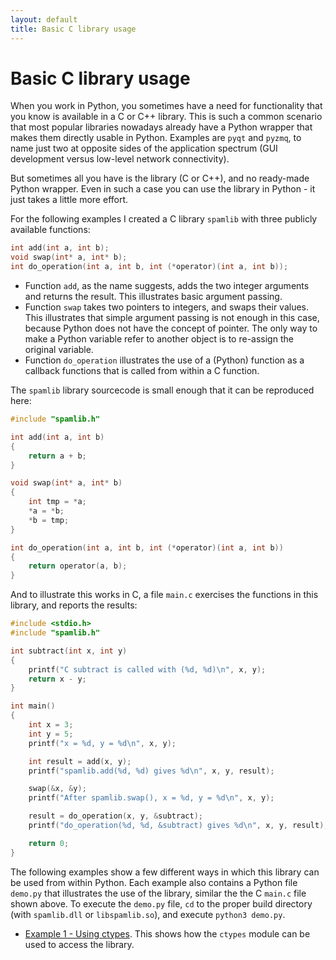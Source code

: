 ```yaml
---
layout: default
title: Basic C library usage
---
```


# Basic C library usage

When you work in Python,
you sometimes have a need for functionality
that you know is available in a C or C++ library.
This is such a common scenario that most popular
libraries nowadays already have
a Python wrapper that makes them directly usable in Python.
Examples are `pyqt` and `pyzmq`, to name just two at opposite
sides of the application spectrum (GUI development versus low-level
network connectivity).

But sometimes all you have is the library (C or C++),
and no ready-made Python wrapper.
Even in such a case you can use the library in Python - it just takes
a little more effort.

For the following examples I created a C library `spamlib` with three publicly
available functions:

```c
int add(int a, int b);
void swap(int* a, int* b);
int do_operation(int a, int b, int (*operator)(int a, int b));
```
* Function `add`, as the name suggests, adds the two integer arguments and returns the result.
  This illustrates basic argument passing.
* Function `swap` takes two pointers to integers, and swaps their values.
  This illustrates that simple argument passing is not enough in this case,
  because Python does not have the concept of pointer.
  The only way to make a Python variable refer to another object
  is to re-assign the original variable.
* Function `do_operation` illustrates the use of a (Python) function as a callback functions
  that is called from within a C function.

The `spamlib` library sourcecode is small enough that it can be reproduced here:

```c
#include "spamlib.h"

int add(int a, int b)
{
    return a + b;
}

void swap(int* a, int* b)
{
    int tmp = *a;
    *a = *b;
    *b = tmp;
}

int do_operation(int a, int b, int (*operator)(int a, int b))
{
    return operator(a, b);
}
```

And to illustrate this works in C, a file `main.c` exercises the functions
in this library, and reports the results:

```c
#include <stdio.h>
#include "spamlib.h"

int subtract(int x, int y)
{
    printf("C subtract is called with (%d, %d)\n", x, y);
    return x - y;
}

int main()
{
    int x = 3;
    int y = 5;
    printf("x = %d, y = %d\n", x, y);

    int result = add(x, y);
    printf("spamlib.add(%d, %d) gives %d\n", x, y, result);

    swap(&x, &y);
    printf("After spamlib.swap(), x = %d, y = %d\n", x, y);

    result = do_operation(x, y, &subtract);
    printf("do_operation(%d, %d, &subtract) gives %d\n", x, y, result);

    return 0;
}
```

The following examples show a few different ways in which this library can be
used from within Python.
Each example also contains a Python file `demo.py` that illustrates the use
of the library, similar the the C `main.c` file shown above.
To execute the `demo.py` file, `cd` to the proper build directory
(with `spamlib.dll` or `libspamlib.so`),
and execute `python3 demo.py`.

* [Example 1 - Using ctypes](./example_1.md). This shows how the
  `ctypes` module can be used to access the library.
 
